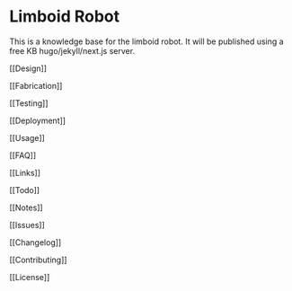 # Limboid Robot

This is a knowledge base for the limboid robot. It will be published using a free KB hugo/jekyll/next.js server.

[[Design]]

[[Fabrication]]

[[Testing]]

[[Deployment]]

[[Usage]]

[[FAQ]]

[[Links]]

[[Todo]]

[[Notes]]

[[Issues]]

[[Changelog]]

[[Contributing]]

[[License]]
